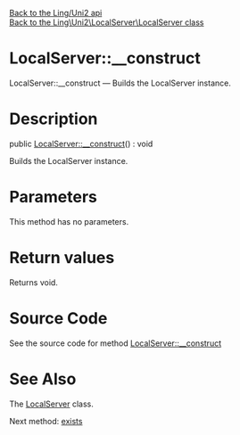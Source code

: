[Back to the Ling/Uni2 api](https://github.com/lingtalfi/Uni2/blob/master/doc/api/Ling/Uni2.md)<br>
[Back to the Ling\Uni2\LocalServer\LocalServer class](https://github.com/lingtalfi/Uni2/blob/master/doc/api/Ling/Uni2/LocalServer/LocalServer.md)


LocalServer::__construct
================



LocalServer::__construct — Builds the LocalServer instance.




Description
================


public [LocalServer::__construct](https://github.com/lingtalfi/Uni2/blob/master/doc/api/Ling/Uni2/LocalServer/LocalServer/__construct.md)() : void




Builds the LocalServer instance.




Parameters
================

This method has no parameters.


Return values
================

Returns void.








Source Code
===========
See the source code for method [LocalServer::__construct](https://github.com/lingtalfi/Uni2/blob/master/LocalServer/LocalServer.php#L41-L45)


See Also
================

The [LocalServer](https://github.com/lingtalfi/Uni2/blob/master/doc/api/Ling/Uni2/LocalServer/LocalServer.md) class.

Next method: [exists](https://github.com/lingtalfi/Uni2/blob/master/doc/api/Ling/Uni2/LocalServer/LocalServer/exists.md)<br>

